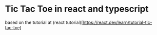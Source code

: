 # Tic Tac Toe in react and typescript

based on the tutorial at (react tutorial)[https://react.dev/learn/tutorial-tic-tac-toe]
